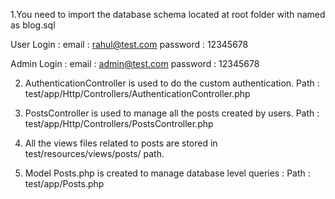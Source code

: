 1.You need to import the database schema located at root folder with named as blog.sql

User Login :
email : rahul@test.com
password : 12345678

Admin Login : 
email : admin@test.com
password : 12345678

2. AuthenticationController is used to do the custom authentication.
Path : test/app/Http/Controllers/AuthenticationController.php

3. PostsController is used to manage all the posts created by users.
Path : test/app/Http/Controllers/PostsController.php

4. All the views files related to posts are stored in test/resources/views/posts/ path.

5. Model Posts.php is created to manage database level queries :
Path : test/app/Posts.php
